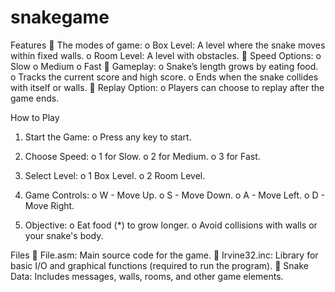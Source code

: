 # snakegame

Features
 The modes of game:
o Box Level: A level where the snake moves within fixed walls.
o Room Level: A level with obstacles.
 Speed Options:
o Slow
o Medium
o Fast
 Gameplay:
o Snake’s length grows by eating food.
o Tracks the current score and high score.
o Ends when the snake collides with itself or walls.
 Replay Option:
o Players can choose to replay after the game ends.

How to Play
1. Start the Game:
o Press any key to start.
2. Choose Speed:
o 1 for Slow.
o 2 for Medium.
o 3 for Fast.

3. Select Level:
o 1 Box Level.
o 2 Room Level.
4. Game Controls:
o W - Move Up.
o S - Move Down.
o A - Move Left.
o D - Move Right.
5. Objective:
o Eat food (*) to grow longer.
o Avoid collisions with walls or your snake&#39;s body.

Files
 File.asm: Main source code for the game.
 Irvine32.inc: Library for basic I/O and graphical functions (required to run the program).
 Snake Data: Includes messages, walls, rooms, and other game elements.



